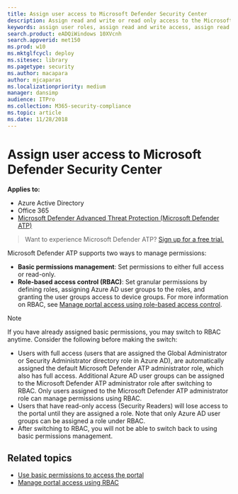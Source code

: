 ```yaml
---
title: Assign user access to Microsoft Defender Security Center
description: Assign read and write or read only access to the Microsoft Defender Advanced Threat Protection portal.
keywords: assign user roles, assign read and write access, assign read only access, user, user roles, roles
search.product: eADQiWindows 10XVcnh
search.appverid: met150
ms.prod: w10
ms.mktglfcycl: deploy
ms.sitesec: library
ms.pagetype: security
ms.author: macapara
author: mjcaparas
ms.localizationpriority: medium
manager: dansimp
audience: ITPro
ms.collection: M365-security-compliance 
ms.topic: article
ms.date: 11/28/2018
---
```


# Assign user access to Microsoft Defender Security Center

**Applies to:**
- Azure Active Directory
- Office 365
- [Microsoft Defender Advanced Threat Protection (Microsoft Defender ATP)](https://go.microsoft.com/fwlink/p/?linkid=2069559)

>Want to experience Microsoft Defender ATP? [Sign up for a free trial.](https://www.microsoft.com/microsoft-365/windows/microsoft-defender-atp?ocid=docs-wdatp-assignaccess-abovefoldlink)

Microsoft Defender ATP supports two ways to manage permissions:

- **Basic permissions management**: Set permissions to either full access or read-only.
- **Role-based access control (RBAC)**: Set granular permissions by defining roles, assigning Azure AD user groups to the roles, and granting the user groups access to device groups. For more information on RBAC, see [Manage portal access using role-based access control](rbac.md).

> [!NOTE]
> If you have already assigned basic permissions, you may switch to RBAC anytime. Consider the following before making the switch:
> 
> - Users with full access (users that are assigned the Global Administrator or Security Administrator directory role in Azure AD), are automatically assigned the default Microsoft Defender ATP administrator role, which also has full access. Additional Azure AD user groups can be assigned to the Microsoft Defender ATP administrator role after switching to RBAC.  Only users assigned to the Microsoft Defender ATP administrator role can manage permissions using RBAC. 
> - Users that have read-only access (Security Readers) will lose access to the portal until they are assigned a role. Note that only Azure AD user groups can be assigned a role under RBAC.
> - After switching to RBAC, you will not be able to switch back to using basic permissions management.

## Related topics

- [Use basic permissions to access the portal](basic-permissions.md)
- [Manage portal access using RBAC](rbac.md)
